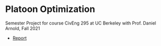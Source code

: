 # Platoon Optimization
Semester Project for course CivEng 295 at UC Berkeley with Prof. Daniel Arnold, Fall 2021
- [Report](https://github.com/6shun/platoon-optimization/blob/main/docs/CE_295_Final_Report_IEEE.pdf)